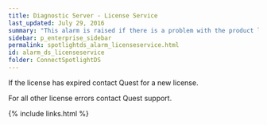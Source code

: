 ```yaml
---
title: Diagnostic Server - License Service
last_updated: July 29, 2016
summary: "This alarm is raised if there is a problem with the product license such as the license has expired or the license cannot be read from the system."
sidebar: p_enterprise_sidebar
permalink: spotlightds_alarm_licenseservice.html
id: alarm_ds_licenseservice
folder: ConnectSpotlightDS
---
```


If the license has expired contact Quest for a new license.

For all other license errors contact Quest support.


{% include links.html %}
